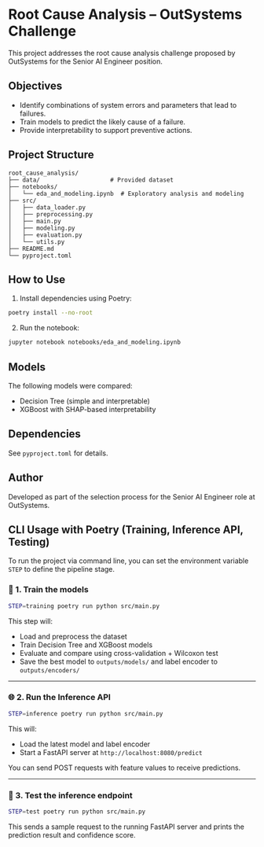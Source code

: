 # Root Cause Analysis – OutSystems Challenge

This project addresses the root cause analysis challenge proposed by OutSystems for the Senior AI Engineer position.

## Objectives

- Identify combinations of system errors and parameters that lead to failures.
- Train models to predict the likely cause of a failure.
- Provide interpretability to support preventive actions.

## Project Structure

```
root_cause_analysis/
├── data/                    # Provided dataset
├── notebooks/
│   └── eda_and_modeling.ipynb  # Exploratory analysis and modeling
├── src/
│   ├── data_loader.py
│   ├── preprocessing.py
│   ├── main.py
│   ├── modeling.py
│   ├── evaluation.py
│   └── utils.py
├── README.md
└── pyproject.toml
```

## How to Use

1. Install dependencies using Poetry:

```bash
poetry install --no-root
```

2. Run the notebook:

```bash
jupyter notebook notebooks/eda_and_modeling.ipynb
```

## Models

The following models were compared:
- Decision Tree (simple and interpretable)
- XGBoost with SHAP-based interpretability

## Dependencies

See `pyproject.toml` for details.

## Author

Developed as part of the selection process for the Senior AI Engineer role at OutSystems.


## CLI Usage with Poetry (Training, Inference API, Testing)

To run the project via command line, you can set the environment variable `STEP` to define the pipeline stage.

### 🚀 1. Train the models

```bash
STEP=training poetry run python src/main.py
```

This step will:
- Load and preprocess the dataset
- Train Decision Tree and XGBoost models
- Evaluate and compare using cross-validation + Wilcoxon test
- Save the best model to `outputs/models/` and label encoder to `outputs/encoders/`

---

### 🌐 2. Run the Inference API

```bash
STEP=inference poetry run python src/main.py
```

This will:
- Load the latest model and label encoder
- Start a FastAPI server at `http://localhost:8080/predict`

You can send POST requests with feature values to receive predictions.

---

### 🧪 3. Test the inference endpoint

```bash
STEP=test poetry run python src/main.py
```

This sends a sample request to the running FastAPI server and prints the prediction result and confidence score.
